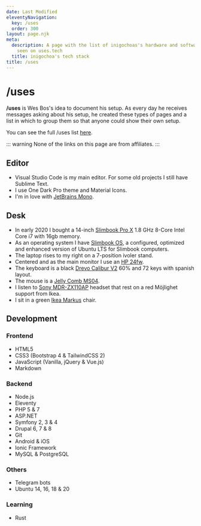 ```yaml
---
date: Last Modified
eleventyNavigation:
  key: /uses
  order: 300
layout: page.njk
meta:
  description: A page with the list of inigochoas's hardware and software, as
    seen on uses.tech
  title: inigochoa's tech stack
title: /uses
---
```


# /uses

**/uses** is Wes Bos's idea to document his setup. As every day he receives
messages asking about his setup, he created these types of pages and a list in
which to group them so that anyone could show their own setup.

You can see the full /uses list [here].

::: warning
None of the links on this page are from affiliates.
:::

## Editor

- Visual Studio Code is my main editor. For some old projects I still have
Sublime Text.
- I use One Dark Pro theme and Material Icons.
- I'm in love with [JetBrains Mono].

## Desk

- In early 2020 I bought a 14-inch [Slimbook Pro X] 1.8 GHz 8-Core Intel Core i7
with 16gb memory.
- As an operating system I have [Slimbook OS], a configured, optimized and
enhanced version of Ubuntu LTS for Slimbook computers.
- The laptop rises to my right on a 7-position ivoler stand.
- Centered and as the main monitor I use an [HP 24fw].
- The keyboard is a black [Drevo Calibur V2] 60% and 72 keys with spanish layout.
- The mouse is a [Jelly Comb MS04].
- I listen to [Sony MDR-ZX110AP] headset that rest on a red Möjlighet support
from Ikea.
- I sit in a green [Ikea Markus] chair.

## Development

### Frontend

- HTML5
- CSS3 (Bootstrap 4 & TailwindCSS 2)
- JavaScript (Vanilla, jQuery & Vue.js)
- Markdown

### Backend

- Node.js
- Eleventy
- PHP 5 & 7
- ASP.NET
- Symfony 2, 3 & 4
- Drupal 6, 7 & 8
- Git
- Android & iOS
- Ionic Framework
- MySQL & PostgreSQL

### Others

- Telegram bots
- Ubuntu 14, 16, 18 & 20

### Learning

- Rust

[here]: https://uses.tech/ "Open /uses pages list"
[JetBrains Mono]: https://www.jetbrains.com/es-es/lp/mono/
[Slimbook Pro X]: https://slimbook.es/en/pro-x-en
[Slimbook OS]: https://slimbook.es/en/tutoriales/aplicaciones-slimbook/438-slimbook-operating-system
[HP 24fw]: https://store.hp.com/CanadaStore/Merch/Product.aspx?id=3KS62AA&opt=ABA&sel=MTO&lang=en-CA
[Drevo Calibur V2]: https://www.drevo.net/product/keyboard/calibur-v2-te
[Jelly Comb MS04]: https://www.jellycomb.com/collections/mice/products/tri-mode-mouse
[Sony MDR-ZX110AP]: https://www.sony.com/electronics/headband-headphones/mdr-zx110-zx110a-zx110ap
[Ikea Markus]: https://www.ikea.com/us/en/p/markus-office-chair-vissle-dark-gray-90289172/
